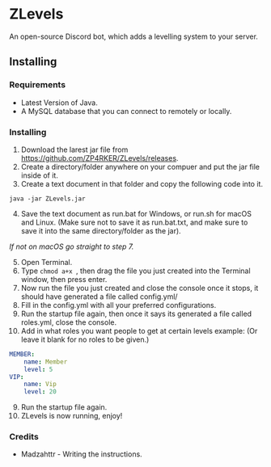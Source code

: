 # ZLevels
An open-source Discord bot, which adds a levelling system to your server.

## Installing

### Requirements
* Latest Version of Java.
* A MySQL database that you can connect to remotely or locally.

### Installing
1. Download the larest jar file from https://github.com/ZP4RKER/ZLevels/releases.
2. Create a directory/folder anywhere on your compuer and put the jar file inside of it.
3. Create a text document in that folder and copy the following code into it.
```batch
java -jar ZLevels.jar
```
4. Save the text document as run.bat for Windows, or run.sh for macOS and Linux. (Make sure not to save it as run.bat.txt, and make sure to save it into the same directory/folder as the jar).

*If not on macOS go straight to step 7.*

5. Open Terminal.
6. Type `chmod a+x `, then drag the file you just created into the Terminal window, then press enter.
7. Now run the file you just created and close the console once it stops, it should have generated a file called config.yml/
8. Fill in the config.yml with all your preferred configurations.
9. Run the startup file again, then once it says its generated a file called roles.yml, close the console.
10. Add in what roles you want people to get at certain levels example: (Or leave it blank for no roles to be given.)
```yaml
MEMBER:
    name: Member
    level: 5
VIP:
    name: Vip
    level: 20
```
9. Run the startup file again.
10. ZLevels is now running, enjoy!

### Credits
* Madzahttr - Writing the instructions.

